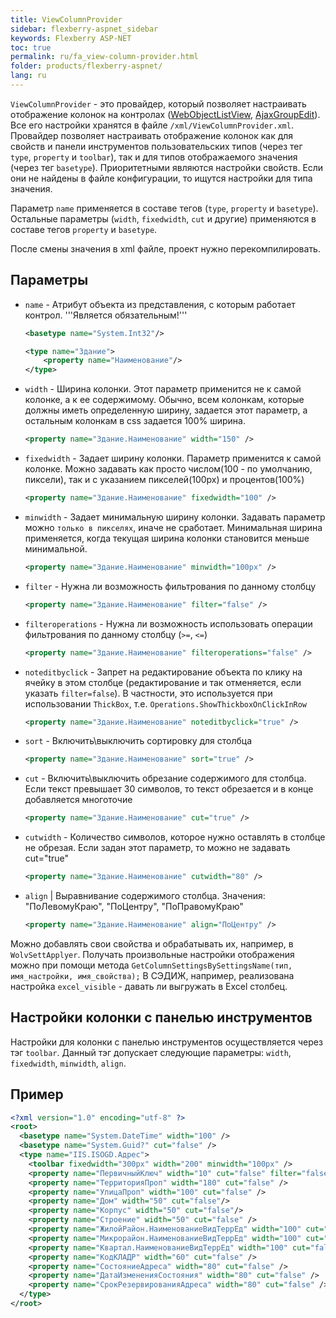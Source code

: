 ```yaml
---
title: ViewColumnProvider
sidebar: flexberry-aspnet_sidebar
keywords: Flexberry ASP-NET
toc: true
permalink: ru/fa_view-column-provider.html
folder: products/flexberry-aspnet/
lang: ru
---
```


`ViewColumnProvider` - это провайдер, который позволяет настраивать отображение колонок на контролах ([WebObjectListView](web-object-list-view.html),
[AjaxGroupEdit](fa_ajax-group-edit.html)). Все его настройки хранятся в файле `/xml/ViewColumnProvider.xml`.
Провайдер позволяет настраивать отображение колонок как для свойств и панели инструментов пользовательских типов (через тег `type`, `property` и `toolbar`),
так и для типов отображаемого значения (через тег `basetype`).
Приоритетными являются настройки свойств. Если они не найдены в файле конфигурации, то ищутся настройки для типа значения.

Параметр `name` применяется в составе тегов (`type`, `property` и `basetype`). Остальные параметры (`width`, `fixedwidth`, `cut` и другие) применяются в составе
тегов `property` и `basetype`.

После смены значения в xml файле, проект нужно перекомпилировать.

## Параметры

* `name` - Атрибут объекта из представления, с которым работает контрол. '''Является обязательным!''' 
  
    ```xml 
    <basetype name="System.Int32"/>
    ```
    
    ```xml
    <type name="Здание">
        <property name="Наименование"/>
    </type>
    ```

* `width` - Ширина колонки. Этот параметр применится не к самой колонке, а к ее содержимому. Обычно, всем колонкам, которые должны иметь определенную ширину, задается этот параметр, а остальным колонкам в css задается 100% ширина.

    ```xml
    <property name="Здание.Наименование" width="150" />
    ```

* `fixedwidth` - Задает ширину колонки. Параметр применится к самой колонке. Можно задавать как просто числом(100 - по умолчанию, пиксели), так и с указанием пикселей(100px) и процентов(100%)
    
    ```xml
    <property name="Здание.Наименование" fixedwidth="100" />
    ```

* `minwidth` - Задает минимальную ширину колонки. Задавать параметр можно `только в пикселях`, иначе не сработает. Минимальная ширина применяется, когда текущая ширина колонки становится меньше минимальной.

    ```xml
    <property name="Здание.Наименование" minwidth="100px" />
    ```

* `filter` - Нужна ли возможность фильтрования по данному столбцу

    ```xml
    <property name="Здание.Наименование" filter="false" />
    ```

* `filteroperations` - Нужна ли возможность использовать операции фильтрования по данному столбцу (`>=`, `<=`)

    ```xml
    <property name="Здание.Наименование" filteroperations="false" />
    ```

* `noteditbyclick` - Запрет на редактирование объекта по клику на ячейку в этом столбце (редактирование и так отменяется, если указать `filter=false`).
  В частности, это используется при использовании `ThickBox`, т.е. `Operations.ShowThickboxOnClickInRow`
  
    ```xml
    <property name="Здание.Наименование" noteditbyclick="true" />
    ```

* `sort` - Включить\выключить сортировку для столбца

    ```xml
    <property name="Здание.Наименование" sort="true" />
    ```

* `cut` - Включить\выключить обрезание содержимого для столбца. Если текст превышает 30 символов, то текст обрезается и в конце добавляется многоточие
    
    ```xml
    <property name="Здание.Наименование" cut="true" />
    ```

* `cutwidth` - Количество символов, которое нужно оставлять в столбце не обрезая. Если задан этот параметр, то можно не задавать cut="true"

    ```xml
    <property name="Здание.Наименование" cutwidth="80" />
    ```

* `align` | Выравнивание содержимого столбца. Значения: "ПоЛевомуКраю", "ПоЦентру", "ПоПравомуКраю"

    ```xml
    <property name="Здание.Наименование" align="ПоЦентру" />
    ```

Можно добавлять свои свойства и обрабатывать их, например, в `WolvSettApplyer`. Получать произвольные настройки отображения можно при помощи метода
`GetColumnSettingsBySettingsName(тип, имя_настройки, имя_свойства);`
В СЭДИЖ, например, реализована настройка `excel_visible` - давать ли выгружать в Excel столбец.


## Настройки колонки с панелью инструментов
Настройки для колонки с панелью инструментов осуществляется через тэг `toolbar`. Данный тэг допускает следующие параметры: `width`, `fixedwidth`, `minwidth`, `align`.

## Пример

```xml
<?xml version="1.0" encoding="utf-8" ?>
<root>
  <basetype name="System.DateTime" width="100" />
  <basetype name="System.Guid?" cut="false" />
  <type name="IIS.ISOGD.Адрес">
    <toolbar fixedwidth="300px" width="200" minwidth="100px" />
    <property name="ПервичныйКлюч" width="10" cut="false" filter="false" sort="false" align="ПоЦентру" noteditbyclick="true"/>
    <property name="ТерриторияПроп" width="180" cut="false" />
    <property name="УлицаПроп" width="100" cut="false" />
    <property name="Дом" width="50" cut="false"/>
    <property name="Корпус" width="50" cut="false"/>
    <property name="Строение" width="50" cut="false" />
    <property name="ЖилойРайон.НаименованиеВидТеррЕд" width="100" cut="false" />
    <property name="Микрорайон.НаименованиеВидТеррЕд" width="100" cut="false" />
    <property name="Квартал.НаименованиеВидТеррЕд" width="100" cut="false" />
    <property name="КодКЛАДР" width="60" cut="false" />
    <property name="СостояниеАдреса" width="80" cut="false" />
    <property name="ДатаИзмененияСостояния" width="80" cut="false" />
    <property name="СрокРезервированияАдреса" width="80" cut="false" />
  </type>
</root>
```



